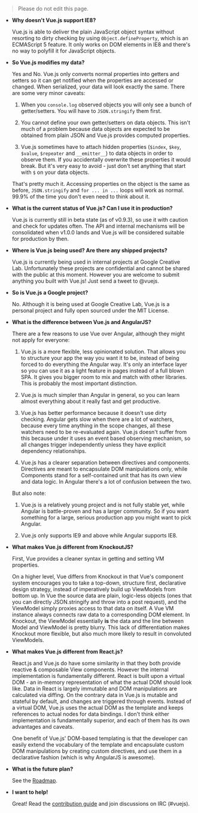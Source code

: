 > Please do not edit this page.

- **Why doesn't Vue.js support IE8?**

    Vue.js is able to deliver the plain JavaScript object syntax without resorting to dirty checking by using `Object.defineProperty`, which is an ECMAScript 5 feature. It only works on DOM elements in IE8 and there's no way to polyfill it for JavaScript objects.

- **So Vue.js modifies my data?**

    Yes and No. Vue.js only converts normal properties into getters and setters so it can get notified when the properties are accessed or changed. When serialized, your data will look exactly the same. There are some very minor caveats:

    1. When you `console.log` observed objects you will only see a bunch of getter/setters. You will have to `JSON.stringify` them first.

    2. You cannot define your own getter/setters on data objects. This isn't much of a problem because data objects are expected to be obtained from plain JSON and Vue.js provides computed properties.

    3. Vue.js sometimes have to attach hidden properties (`$index`, `$key`, `$value`, `$repeater` and `__emitter__`) to data objects in order to observe them. If you accidentally overwrite these properties it would break. But it's very easy to avoid - just don't set anything that start with `$` on your data objects.

    That's pretty much it. Accessing properties on the object is the same as before, `JSON.stringify` and `for ... in ...` loops will work as normal. 99.9% of the time you don't even need to think about it.

- **What is the current status of Vue.js? Can I use it in production?**

    Vue.js is currently still in beta state (as of v0.9.3), so use it with caution and check for updates often. The API and internal mechanisms will be consolidated when v1.0.0 lands and Vue.js will be considered suitable for production by then.

- **Where is Vue.js being used? Are there any shipped projects?**

    Vue.js is currently being used in internal projects at Google Creative Lab. Unfortunately these projects are confidential and cannot be shared with the public at this moment. However you are welcome to submit anything you built with Vue.js! Just send a tweet to @vuejs.

- **So is Vue.js a Google project?**

    No. Although it is being used at Google Creative Lab, Vue.js is a personal project and fully open sourced under the MIT License.

- **What is the difference between Vue.js and AngularJS?**

    There are a few reasons to use Vue over Angular, although they might not apply for everyone:

    1. Vue.js is a more flexible, less opinionated solution. That allows you to structure your app the way you want it to be, instead of being forced to do everything the Angular way. It's only an interface layer so you can use it as a light feature in pages instead of a full blown SPA. It gives you bigger room to mix and match with other libraries. This is probably the most important distinction.

    2. Vue.js is much simpler than Angular in general, so you can learn almost everything about it really fast and get productive.

    3. Vue.js has better performance because it doesn't use dirty checking. Angular gets slow when there are a lot of watchers, because every time anything in the scope changes, all these watchers need to be re-evaluated again. Vue.js doesn't suffer from this because under it uses an event based observing mechanism, so all changes trigger independently unless they have explicit dependency relationships.

    4. Vue.js has a clearer separation between directives and components. Directives are meant to encapsulate DOM manipulations only, while Components stand for a self-contained unit that has its own view and data logic. In Angular there's a lot of confusion between the two.

    But also note:

    1. Vue.js is a relatively young project and is not fully stable yet, while Angular is battle-proven and has a larger community. So if you want something for a large, serious production app you might want to pick Angular.

    2. Vue.js only supports IE9 and above while Angular supports IE8.

- **What makes Vue.js different from KnockoutJS?**

    First, Vue provides a cleaner syntax in getting and setting VM properties.

    On a higher level, Vue differs from Knockout in that Vue's component system encourages you to take a top-down, structure first, declarative design strategy, instead of imperatively build up ViewModels from bottom up. In Vue the source data are plain, logic-less objects (ones that you can directly JSON.stringify and throw into a post request), and the ViewModel simply proxies access to that data on itself. A Vue VM instance always connects raw data to a corresponding DOM element. In Knockout, the ViewModel essentially **is** the data and the line between Model and ViewModel is pretty blurry. This lack of differentiation makes Knockout more flexible, but also much more likely to result in convoluted ViewModels.

- **What makes Vue.js different from React.js?**

    React.js and Vue.js do have some similarity in that they both provide reactive & composable View components. However the internal implementation is fundamentally different. React is built upon a virtual DOM - an in-memory representation of what the actual DOM should look like. Data in React is largely immutable and DOM manipulations are calculated via diffing. On the contrary data in Vue.js is mutable and stateful by default, and changes are triggered through events. Instead of a virtual DOM, Vue.js uses the actual DOM as the template and keeps references to actual nodes for data bindings. I don't think either implementation is fundamentally superior, and each of them has its own advantages and caveats.

    One benefit of Vue.js' DOM-based templating is that the developer can easily extend the vocabulary of the template and encapsulate custom DOM manipulations by creating custom directives, and use them in a declarative fashion (which is why AngularJS is awesome).

- **What is the future plan?**

    See the [Roadmap](https://github.com/yyx990803/vue/issues/78).

- **I want to help!**

    Great! Read the [contribution guide](https://github.com/yyx990803/vue/blob/master/CONTRIBUTING.md) and join discussions on IRC (#vuejs).